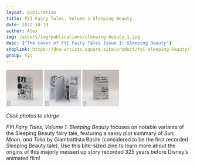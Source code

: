 ```yaml
---
layout: publication
title: FYI Fairy Tales, Volume 1 Sleeping Beauty
date: 2022-10-19
author: Alex
img: /assets/img/publications/sleeping-beauty_1.jpg
desc: ["The cover of FYI Fairy Tales Issue 1: Sleeping Beauty"]
shoplink: https://dna-artists.square.site/product/fyi-sleeping-beauty/11
group: fyi
---
```


<a href="/assets/img/publications/sleeping-beauty_1.jpg"><img src="/assets/img/publications/sleeping-beauty_1.jpg" alt="A photo of the front cover of FYI Fairy Tales, Volume 1: Sleeping Beauty, a zine by Alex O'Keefe" width="100"></a>
<a href="/assets/img/publications/sleeping-beauty_1.jpg"><img src="/assets/img/publications/sleeping-beauty_2.jpg" alt="A photo of the inside of FYI Fairy Tales, Volume 1: Sleeping Beauty, a zine by Alex O'Keefe" width="100"></a>
<a href="/assets/img/publications/sleeping-beauty_1.jpg"><img src="/assets/img/publications/sleeping-beauty_3.jpg" alt="A photo of the back cover of FYI Fairy Tales, Volume 1: Sleeping Beauty, a zine by Alex O'Keefe" width="100" ></a>  
<!-- sticker photo needs to be ujpdated <a href="/assets/img/publications/fyi-sleeping-beauty_alex_4.png"><img src="/assets/img/publications/fyi-sleeping-beauty_alex_4.png" alt="A photo of a holographic Sleeping Beauty sticker by Alex O'Keefe" width="100"></a>  -->
*Click photos to elarge*

*FYI Fairy Tales, Volume 1: Sleeping Beauty* focuses on notable variants of the Sleeping Beauty fairy tale, featuring a sassy plot summary of *Sun, Moon, and Talia* by Giambattista Basile (considered to be the first recorded Sleeping Beauty tale). Use this bite-sized zine to learn more about the origins of this majorly messed up story recorded 325 years before Disney’s animated film!

